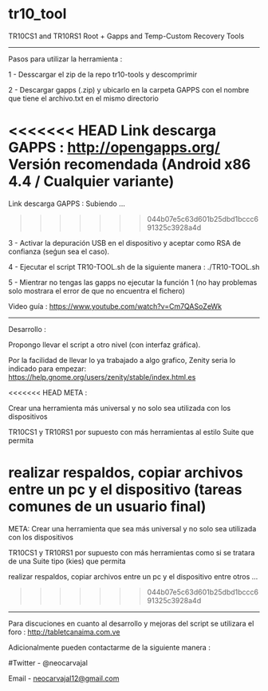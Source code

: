 # tr10_tool
TR10CS1 and TR10RS1 Root + Gapps and Temp-Custom Recovery Tools
 - - - - - - - - - - - - - - - - - - - - - - - - - - - - - - - -

Pasos para utilizar la herramienta : 

1 - Desscargar el zip de la repo tr10-tools y descomprimir

2 - Descargar gapps (.zip) y ubicarlo en la carpeta GAPPS con el nombre que tiene el archivo.txt en el mismo directorio 

<<<<<<< HEAD
Link descarga GAPPS : http://opengapps.org/ Versión recomendada (Android x86 4.4 / Cualquier variante)
=======
Link descarga GAPPS : Subiendo ...
>>>>>>> 044b07e5c63d601b25dbd1bccc691325c3928a4d

3 - Activar la depuración USB en el dispositivo y aceptar como RSA de confianza (seǵun sea el caso).

4 - Ejecutar el script TR10-TOOL.sh de la siguiente manera : ./TR10-TOOL.sh

5 - Mientrar no tengas las gapps no ejecutar la función 1 (no hay problemas solo mostrara el error de que no encuentra el fichero)

Video guía : https://www.youtube.com/watch?v=Cm7QASoZeWk
 - - - - - - - - - - - - - - - - - - - - - - - - - - - - - - - -

Desarrollo :

Propongo llevar el script a otro nivel (con interfaz gráfica). 

Por la facilidad de llevar lo ya trabajado a algo grafico, Zenity seria lo indicado para empezar: https://help.gnome.org/users/zenity/stable/index.html.es

<<<<<<< HEAD
META :

Crear una herramienta más universal y no solo sea utilizada con los dispositivos 

TR10CS1 y TR10RS1 por supuesto con más herramientas al estilo Suite que permita

realizar respaldos, copiar archivos entre un pc y el dispositivo (tareas comunes de un usuario final)
=======
META: Crear una herramienta que sea más universal y no solo sea utilizada con los dispositivos 

TR10CS1 y TR10RS1 por supuesto con más herramientas como si se tratara de una Suite tipo (kies) que permita

realizar respaldos, copiar archivos entre un pc y el dispositivo entre otros ...
>>>>>>> 044b07e5c63d601b25dbd1bccc691325c3928a4d

 - - - - - - - - - - - - - - - - - - - - - - - - - - - - - - - -

Para discuciones en cuanto al desarrollo y mejoras del script se utilizara el foro : http://tabletcanaima.com.ve

Adicionalmente pueden contactarme de la siguiente manera :

#Twitter - @neocarvajal

Email - neocarvajal12@gmail.com 





